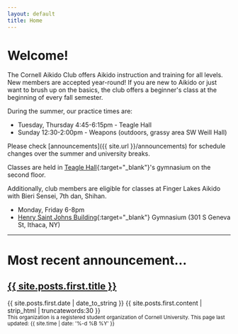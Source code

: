 ```yaml
---
layout: default
title: Home
---
```


<!--
# Welcome
Due to the coronavirus, we're currently not having any in-person training. This may change later in the semester.

We are having some zoom classes to introduce people to training - doing things that are possible solo, in the spaces that people have at home. Feel free to email us about connecting for these sessions.
-->

# Welcome!
The Cornell Aikido Club offers Aikido instruction and training for all levels.
New members are accepted year-round! If you are new to Aikido or just want to
brush up on the basics, the club offers a beginner's class at the beginning of
every fall semester.

<!--
During the school year, our regular practice times are:

- Tuesday 7:00-8:30pm - Bieri Sensei, 7th dan, Shihan
- Thursday 7:00-8:30pm - Katagiri Sensei, 7th dan, Shihan
- Saturday 12:30-2:00pm - Reichert Sensei, 5th dan
- Sunday 12:30-2:00pm - Hinrichs Sensei, 2nd dan, and Cunha Sensei, 3rd dan
-->


During the summer, our practice times are:

- Tuesday, Thursday 4:45-6:15pm - Teagle Hall
- Sunday 12:30-2:00pm - Weapons (outdoors, grassy area SW Weill Hall)

<!--
| Tuesday 	| Thursday 	| Saturday 	| Sunday 	|
|:---:	|:---:	|:---:	|:---:	|
| 7-8:30pm 	| 7-8:30pm 	| 12:30-2pm 	| 12:30-2pm 	|
| Bieri Sensei<br>7th dan, Shihan 	| Katagiri Sensei<br>7th dan, Shihan 	| Lamont Sensei<br>3rd dan<br>(ukemi and weapons) 	| Hinrichs Sensei<br>2nd dan,<br>Cunha Sensei<br>3rd dan 	|
-->

Please check [announcements]({{ site.url }}/announcements) for schedule changes over the summer and university breaks.

Classes are held in [Teagle Hall](https://www.cornell.edu/about/maps/?loc=Teagle%20Hall){:target="_blank"}'s
gymnasium on the second floor.

<!--
Please arrive 5 minutes early to help set up the
room and warm up. If you arrive even earlier and see the gymnastics team is
still using the gymnasium, please wait outside for them to finish.


Additionally, club members are eligible for classes at [Finger Lakes
Aikido](http://www.fingerlakesaikido.com/){:target="_blank”}, free of charge.
-->

Additionally, club members are eligible for classes at Finger Lakes
Aikido with Bieri Sensei, 7th dan, Shihan.

- Monday, Friday 6-8pm
- [Henry Saint Johns Building](https://maps.app.goo.gl/Dj3vLVkNUGsm6b5z7){:target="_blank"} Gymnasium (301 S Geneva St, Ithaca, NY)

---

# Most recent announcement…
  <h2 class="post-title">
    <a href="{{ site.posts.first.url }}">{{ site.posts.first.title }}</a>
  </h2>
  <span class="post-date">{{ site.posts.first.date | date_to_string }}</span>
  {{ site.posts.first.content | strip_html | truncatewords:30 }}


<br/>
<small>
This organization is a registered student organization of Cornell University.
</small>

<small>
This page last updated: {{ site.time | date: '%-d %B %Y' }}
</small>
